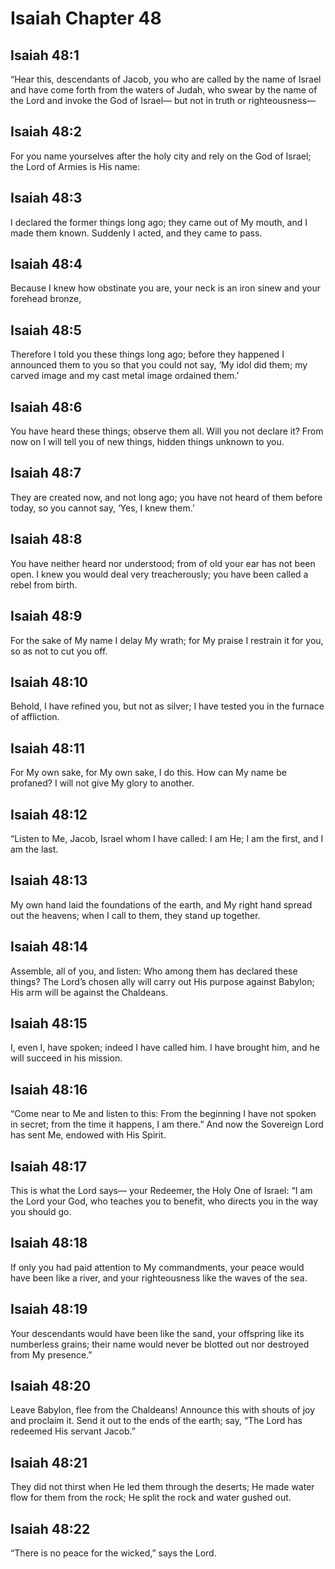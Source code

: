 # Isaiah Chapter 48

## Isaiah 48:1
“Hear this, descendants of Jacob, you who are called by the name of Israel and have come forth from the waters of Judah, who swear by the name of the Lord and invoke the God of Israel— but not in truth or righteousness—

## Isaiah 48:2
For you name yourselves after the holy city and rely on the God of Israel; the Lord of Armies is His name:

## Isaiah 48:3
I declared the former things long ago; they came out of My mouth, and I made them known. Suddenly I acted, and they came to pass.

## Isaiah 48:4
Because I knew how obstinate you are, your neck is an iron sinew and your forehead bronze,

## Isaiah 48:5
Therefore I told you these things long ago; before they happened I announced them to you so that you could not say, ‘My idol did them; my carved image and my cast metal image ordained them.’

## Isaiah 48:6
You have heard these things; observe them all. Will you not declare it? From now on I will tell you of new things, hidden things unknown to you.

## Isaiah 48:7
They are created now, and not long ago; you have not heard of them before today, so you cannot say, ‘Yes, I knew them.’

## Isaiah 48:8
You have neither heard nor understood; from of old your ear has not been open. I knew you would deal very treacherously; you have been called a rebel from birth.

## Isaiah 48:9
For the sake of My name I delay My wrath; for My praise I restrain it for you, so as not to cut you off.

## Isaiah 48:10
Behold, I have refined you, but not as silver; I have tested you in the furnace of affliction.

## Isaiah 48:11
For My own sake, for My own sake, I do this. How can My name be profaned? I will not give My glory to another.

## Isaiah 48:12
“Listen to Me, Jacob, Israel whom I have called: I am He; I am the first, and I am the last.

## Isaiah 48:13
My own hand laid the foundations of the earth, and My right hand spread out the heavens; when I call to them, they stand up together.

## Isaiah 48:14
Assemble, all of you, and listen: Who among them has declared these things? The Lord’s chosen ally will carry out His purpose against Babylon; His arm will be against the Chaldeans.

## Isaiah 48:15
I, even I, have spoken; indeed I have called him. I have brought him, and he will succeed in his mission.

## Isaiah 48:16
“Come near to Me and listen to this: From the beginning I have not spoken in secret; from the time it happens, I am there.” And now the Sovereign Lord has sent Me, endowed with His Spirit.

## Isaiah 48:17
This is what the Lord says— your Redeemer, the Holy One of Israel: “I am the Lord your God, who teaches you to benefit, who directs you in the way you should go.

## Isaiah 48:18
If only you had paid attention to My commandments, your peace would have been like a river, and your righteousness like the waves of the sea.

## Isaiah 48:19
Your descendants would have been like the sand, your offspring like its numberless grains; their name would never be blotted out nor destroyed from My presence.”

## Isaiah 48:20
Leave Babylon, flee from the Chaldeans! Announce this with shouts of joy and proclaim it. Send it out to the ends of the earth; say, “The Lord has redeemed His servant Jacob.”

## Isaiah 48:21
They did not thirst when He led them through the deserts; He made water flow for them from the rock; He split the rock and water gushed out.

## Isaiah 48:22
“There is no peace for the wicked,” says the Lord.
